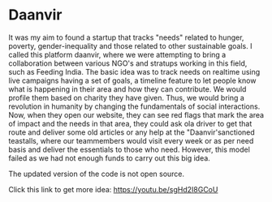 # Daanvir
It was my aim to found a startup that tracks "needs" related to hunger, poverty, gender-inequality and those related to other sustainable goals. I called this platform daanvir, where we were attempting to bring a collaboration between various NGO's and stratups working in this field, such as Feeding India. The basic idea was to track needs on realtime using live campaigns  having a set of goals, a timeline feature to let people know what is happening in their area and how they can contribute. We would profile them based on charity they have given. Thus, we would bring a revolution in humanity by changing the fundamentals of social interactions. Now, when they open our website, they can see red flags that mark the area of impact and the needs in that area, they could ask ola driver to get that route and deliver some old articles or any help at the "Daanvir'sanctioned teastalls, where our teammembers would visit every week or as per need basis and deliver the essentials to those who need. However, this model failed as we had not enough funds to carry out this big idea.

The updated version of the code is not open source.

Click this link to get more idea: https://youtu.be/sgHd2I8GCoU
